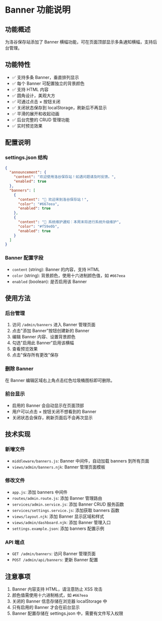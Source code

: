 # Banner 功能说明

## 功能概述

为洛谷保存站添加了 Banner 横幅功能，可在页面顶部显示多条通知横幅，支持后台管理。

## 功能特性

- ✅ 支持多条 Banner，垂直排列显示
- ✅ 每个 Banner 可配置独立的背景颜色
- ✅ 支持 HTML 内容
- ✅ 圆角设计，美观大方
- ✅ 可通过点击 × 按钮关闭
- ✅ 关闭状态保存到 localStorage，刷新后不再显示
- ✅ 平滑的展开和收起动画
- ✅ 后台完整的 CRUD 管理功能
- ✅ 实时预览效果

## 配置说明

### settings.json 结构

```json
{
  "announcement": {
    "content": "欢迎使用洛谷保存站！如遇问题请及时反馈。",
    "enabled": true
  },
  "banners": [
    {
      "content": "🎉 欢迎来到洛谷保存站！",
      "color": "#667eea",
      "enabled": true
    },
    {
      "content": "📢 系统维护通知：本周末将进行系统升级维护",
      "color": "#f59e0b",
      "enabled": true
    }
  ]
}
```

### Banner 配置字段

- `content` (string): Banner 的内容，支持 HTML
- `color` (string): 背景颜色，使用十六进制颜色值，如 `#667eea`
- `enabled` (boolean): 是否启用该 Banner

## 使用方法

### 后台管理

1. 访问 `/admin/banners` 进入 Banner 管理页面
2. 点击"添加 Banner"按钮创建新的 Banner
3. 编辑 Banner 内容、设置背景颜色
4. 勾选"启用此 Banner"启用该横幅
5. 查看预览效果
6. 点击"保存所有更改"保存

### 删除 Banner

在 Banner 编辑区域右上角点击红色垃圾桶图标即可删除。

### 前台显示

- 启用的 Banner 会自动显示在页面顶部
- 用户可以点击 × 按钮关闭不想看到的 Banner
- 关闭状态会保存，刷新页面后不会再次显示

## 技术实现

### 新增文件

- `middleware/banners.js`: Banner 中间件，自动加载 banners 到所有页面
- `views/admin/banners.njk`: Banner 管理页面模板

### 修改文件

- `app.js`: 添加 banners 中间件
- `routes/admin.route.js`: 添加 Banner 管理路由
- `services/admin.service.js`: 添加 Banner CRUD 服务函数
- `services/settings.service.js`: 添加获取 banners 函数
- `views/layout.njk`: 添加 Banner 显示区域和样式
- `views/admin/dashboard.njk`: 添加 Banner 管理入口
- `settings.example.json`: 添加 banners 配置示例

### API 端点

- `GET /admin/banners`: 访问 Banner 管理页面
- `POST /admin/api/banners`: 更新 Banner 配置

## 注意事项

1. Banner 内容支持 HTML，请注意防止 XSS 攻击
2. 颜色值需使用十六进制格式，如 `#667eea`
3. 关闭的 Banner 信息存储在浏览器 localStorage 中
4. 只有启用的 Banner 才会在前台显示
5. Banner 配置存储在 settings.json 中，需要有文件写入权限
